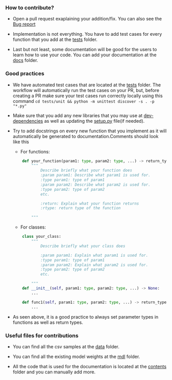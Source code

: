 ### **How to contribute?**
* Open a pull request exaplaining your addition/fix. You can also see the [Bug report](../ISSUE_TEMPLATE/bug_report.md)

* Implementation is not everything. You have to add test cases for every function that you add at the [tests](../../tests/) folder.

* Last but not least, some documentation will be good for the users to learn how to use your code. You can add your documentation at the [docs](../../docs/) folder.

### **Good practices**
* We have automated test cases that are located at the [tests](../../tests/) folder. The workflow will automatically run the test cases on your PR, but, before creating a PR make sure your test cases run correctly locally using this command ```cd tests/unit && python -m unittest discover -s . -p "*.py"```

* Make sure that you add any new libraries that you may use at [dev-dependencies](../../dev-dependencies.txt) as well as updating the [setup.py](../../setup.py) file(if needed).

* Try to add docstrings on every new function that you implement as it will automatically be generated to documentation.Comments should look like this
    - For functions:
    ```python
        def your_function(param1: type, param2: type, ...) -> return_type:
            """
                Describe briefly what your function does
                :param param1: Describe what param1 is used for.
                :type param1: type of param1
                :param param2: Describe what param2 is used for.
                :type param2: type of param2
                etc.

                :return: Explain what your function returns
                :rtype: return type of the function

            """
    ```
    - For classes:
    ```python
        class your_class:
            """
                Describe briefly what your class does

                :param param1: Explain what param1 is used for.
                :type param1: type of param1
                :param param2: Explain what param2 is used for.
                :type param2: type of param2 
                etc.

            """
        def __init__(self, param1: type, param2: type, ...) -> None:
            ...

        def func1(self, param1: type, param2: type, ...) -> return_type: 
            ...
    ```

* As seen above, it is a good practice to always set parameter types in functions as well as return types. 

### **Useful files for contributions**

* You can find all the csv samples at the [data](../../spare_scores/data/) folder.
  
* You can find all the existing model weights at the [mdl](../../spare_scores/mdl/) folder.
 
* All the code that is used for the documentation is located at the [contents](../../docs/source/) folder and you can manually add more.
